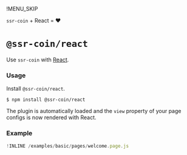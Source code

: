 !MENU_SKIP

`ssr-coin` + React = :heart:

# `@ssr-coin/react`

Use `ssr-coin` with [React](https://github.com/facebook/react).

### Usage

Install `@ssr-coin/react`.

~~~shell
$ npm install @ssr-coin/react
~~~

The plugin is automatically loaded and
the `view` property of your page configs is now rendered with React.

### Example

~~~js
!INLINE /examples/basic/pages/welcome.page.js
~~~
